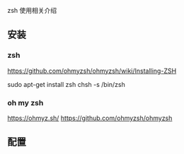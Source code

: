 zsh 使用相关介绍


## 安装

### zsh

https://github.com/ohmyzsh/ohmyzsh/wiki/Installing-ZSH 

sudo apt-get install zsh
chsh -s /bin/zsh

### oh my zsh

https://ohmyz.sh/
https://github.com/ohmyzsh/ohmyzsh



## 配置

